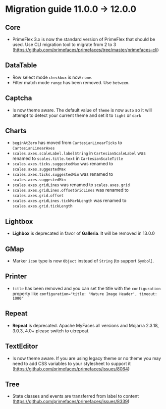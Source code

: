# Migration guide 11.0.0 -> 12.0.0

## Core
  * PrimeFlex 3.x is now the standard version of PrimeFlex that should be used. Use CLI migration tool to migrate from 2 to 3 (https://github.com/primefaces/primefaces/tree/master/primefaces-cli)

## DataTable
  * Row select mode `checkbox` is now `none`.
  * Filter match mode `range` has been removed. Use `between`.

## Captcha
  * Is now theme aware. The default value of `theme` is now `auto` so it will attempt to detect your current theme and set it to `light` or `dark`
  
## Charts
  * `beginAtZero` has moved from `CartesianLinearTicks` to `CartesianLinearAxes`
  * `scales.axes.scaleLabel.labelString` in `CartesianScaleLabel` was renamed to `scales.title.text` in `CartesianScaleTitle`
  * `scales.axes.ticks.suggestedMax` was renamed to `scales.axes.suggestedMax`
  * `scales.axes.ticks.suggestedMin` was renamed to `scales.axes.suggestedMin`
  * `scales.axes.gridLines` was renamed to `scales.axes.grid`
  * `scales.axes.gridLines.offsetGridLines` was renamed to `scales.axes.grid.offset`
  * `scales.axes.gridLines.tickMarkLength` was renamed to `scales.axes.grid.tickLength`
  
## Lightbox
  * **Lighbox** is deprecated in favor of **Galleria**. It will be removed in 13.0.0

## GMap
  * Marker `icon` type is now `Object` instead of `String` (to support `Symbol`).
  
## Printer
  * `title` has been removed and you can set the title with the `configuration` property like `configuration="title: 'Nature Image Header', timeout: 1000"`
  
## Repeat
  * **Repeat** is deprecated. Apache MyFaces all versions and Mojarra 2.3.18, 3.0.3, 4.0+ please switch to ui:repeat.
  
## TextEditor
  * Is now theme aware. If you are using legacy theme or no theme you may need to add CSS variables to your stylesheet to support it (https://github.com/primefaces/primefaces/issues/8064)

## Tree
  * State classes and events are transferred from label to content (https://github.com/primefaces/primefaces/issues/8339)
